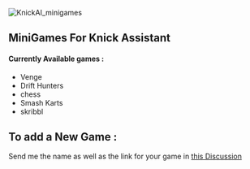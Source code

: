 ![KnickAI_minigames](https://user-images.githubusercontent.com/87000693/147389075-8db125bd-edb4-4592-97f6-425e366c3660.png)


## MiniGames For Knick Assistant
#### Currently Available games : 
- Venge
- Drift Hunters
- chess
- Smash Karts
- skribbl



## To add a New Game :
Send me the name as well as the link for your game in [this Discussion](https://github.com/iamDyeus/KnickAI/discussions/11)

